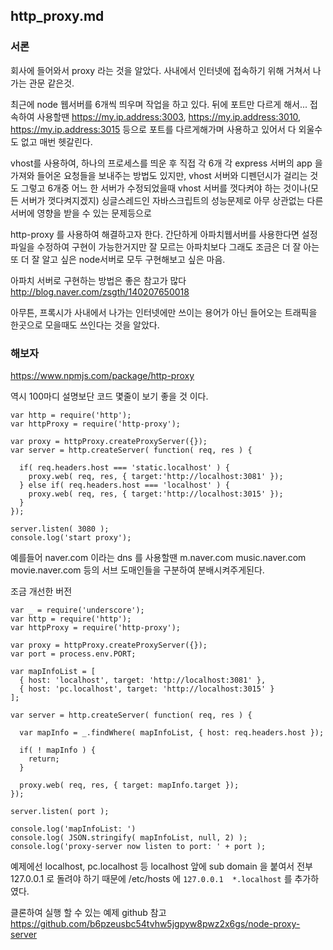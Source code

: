 ## http_proxy.md

### 서론
회사에 들어와서 proxy 라는 것을 알았다. 사내에서 인터넷에 접속하기 위해 거쳐서 나가는 관문 같은것.

최근에 node 웹서버를 6개씩 띄우며 작업을 하고 있다. 뒤에 포트만 다르게 해서...
접속하여 사용할땐 https://my.ip.address:3003, https://my.ip.address:3010, https://my.ip.address:3015 등으로
포트를 다르게해가며 사용하고 있어서 다 외울수도 없고 매번 헷갈린다.

vhost를 사용하여, 하나의 프로세스를 띄운 후 직접 각 6개 각 express 서버의 app 을 가져와
들어온 요청들을 보내주는 방법도 있지만, vhost 서버와 디펜던시가 걸리는 것도 그렇고 6개중 어느 한 서버가 수정되었을때
vhost 서버를 껏다켜야 하는 것이나(모든 서버가 껏다켜지겠지) 싱글스레드인 자바스크립트의 성능문제로 아무 상관없는 다른 서버에 영향을 받을 수 있는 문제등으로

http-proxy 를 사용하여 해결하고자 한다.
간단하게 아파치웹서버를 사용한다면 설정파일을 수정하여 구현이 가능한거지만
잘 모르는 아파치보다 그래도 조금은 더 잘 아는 또 더 잘 알고 싶은 node서버로 모두 구현해보고 싶은 마음.

아파치 서버로 구현하는 방법은 좋은 참고가 많다
http://blog.naver.com/zsgth/140207650018

아무튼,
프록시가 사내에서 나가는 인터넷에만 쓰이는 용어가 아닌 들어오는 트래픽을 한곳으로 모을때도 쓰인다는 것을 알았다.


### 해보자

https://www.npmjs.com/package/http-proxy

역시 100마디 설명보단 코드 몇줄이 보기 좋을 것 이다.

```
var http = require('http');
var httpProxy = require('http-proxy');

var proxy = httpProxy.createProxyServer({});
var server = http.createServer( function( req, res ) {

  if( req.headers.host === 'static.localhost' ) {
    proxy.web( req, res, { target:'http://localhost:3081' });
  } else if( req.headers.host === 'localhost' ) {
    proxy.web( req, res, { target:'http://localhost:3015' });
  }
});

server.listen( 3080 );
console.log('start proxy');
```

예를들어 naver.com 이라는 dns 를 사용할땐
m.naver.com
music.naver.com
movie.naver.com 등의 서브 도매인들을 구분하여 분배시켜주게된다.


조금 개선한 버전

```
var _ = require('underscore');
var http = require('http');
var httpProxy = require('http-proxy');

var proxy = httpProxy.createProxyServer({});
var port = process.env.PORT;

var mapInfoList = [
  { host: 'localhost', target: 'http://localhost:3081' },
  { host: 'pc.localhost', target: 'http://localhost:3015' }
];

var server = http.createServer( function( req, res ) {

  var mapInfo = _.findWhere( mapInfoList, { host: req.headers.host });

  if( ! mapInfo ) {
    return;
  }

  proxy.web( req, res, { target: mapInfo.target });
});

server.listen( port );

console.log('mapInfoList: ')
console.log( JSON.stringify( mapInfoList, null, 2) );
console.log('proxy-server now listen to port: ' + port );
```


예제에선 localhost, pc.localhost 등 localhost 앞에 sub domain 을 붙여서
전부 127.0.0.1 로 돌려야 하기 때문에 /etc/hosts 에 `127.0.0.1  *.localhost` 를 추가하였다.

클론하여 실행 할 수 있는 예제 github 참고
https://github.com/b6pzeusbc54tvhw5jgpyw8pwz2x6gs/node-proxy-server
